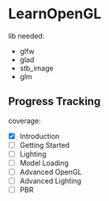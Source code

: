 # LearnOpenGL


lib needed:
- glfw
- glad
- stb_image
- glm

## Progress Tracking
coverage:
- [x] Introduction
- [ ] Getting Started
- [ ] Lighting
- [ ] Model Loading
- [ ] Advanced OpenGL
- [ ] Advanced Lighting
- [ ] PBR
